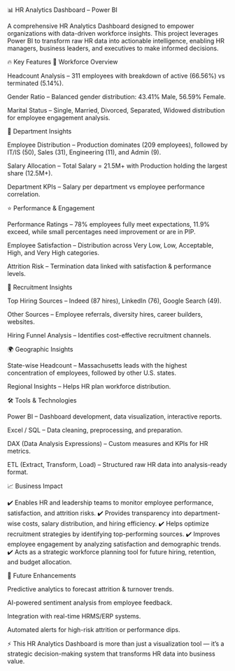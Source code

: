 
📊 HR Analytics Dashboard – Power BI

A comprehensive HR Analytics Dashboard designed to empower organizations with data-driven workforce insights. This project leverages Power BI to transform raw HR data into actionable intelligence, enabling HR managers, business leaders, and executives to make informed decisions.

🔥 Key Features
👥 Workforce Overview

Headcount Analysis – 311 employees with breakdown of active (66.56%) vs terminated (5.14%).

Gender Ratio – Balanced gender distribution: 43.41% Male, 56.59% Female.

Marital Status – Single, Married, Divorced, Separated, Widowed distribution for employee engagement analysis.

🏢 Department Insights

Employee Distribution – Production dominates (209 employees), followed by IT/IS (50), Sales (31), Engineering (11), and Admin (9).

Salary Allocation – Total Salary = 21.5M+ with Production holding the largest share (12.5M+).

Department KPIs – Salary per department vs employee performance correlation.

⭐ Performance & Engagement

Performance Ratings – 78% employees fully meet expectations, 11.9% exceed, while small percentages need improvement or are in PIP.

Employee Satisfaction – Distribution across Very Low, Low, Acceptable, High, and Very High categories.

Attrition Risk – Termination data linked with satisfaction & performance levels.

🎯 Recruitment Insights

Top Hiring Sources – Indeed (87 hires), LinkedIn (76), Google Search (49).

Other Sources – Employee referrals, diversity hires, career builders, websites.

Hiring Funnel Analysis – Identifies cost-effective recruitment channels.

🌍 Geographic Insights

State-wise Headcount – Massachusetts leads with the highest concentration of employees, followed by other U.S. states.

Regional Insights – Helps HR plan workforce distribution.

🛠 Tools & Technologies

Power BI – Dashboard development, data visualization, interactive reports.

Excel / SQL – Data cleaning, preprocessing, and preparation.

DAX (Data Analysis Expressions) – Custom measures and KPIs for HR metrics.

ETL (Extract, Transform, Load) – Structured raw HR data into analysis-ready format.

📈 Business Impact

✔️ Enables HR and leadership teams to monitor employee performance, satisfaction, and attrition risks.
✔️ Provides transparency into department-wise costs, salary distribution, and hiring efficiency.
✔️ Helps optimize recruitment strategies by identifying top-performing sources.
✔️ Improves employee engagement by analyzing satisfaction and demographic trends.
✔️ Acts as a strategic workforce planning tool for future hiring, retention, and budget allocation.

🚀 Future Enhancements

Predictive analytics to forecast attrition & turnover trends.

AI-powered sentiment analysis from employee feedback.

Integration with real-time HRMS/ERP systems.

Automated alerts for high-risk attrition or performance dips.

⚡ This HR Analytics Dashboard is more than just a visualization tool — it’s a strategic decision-making system that transforms HR data into business value.
